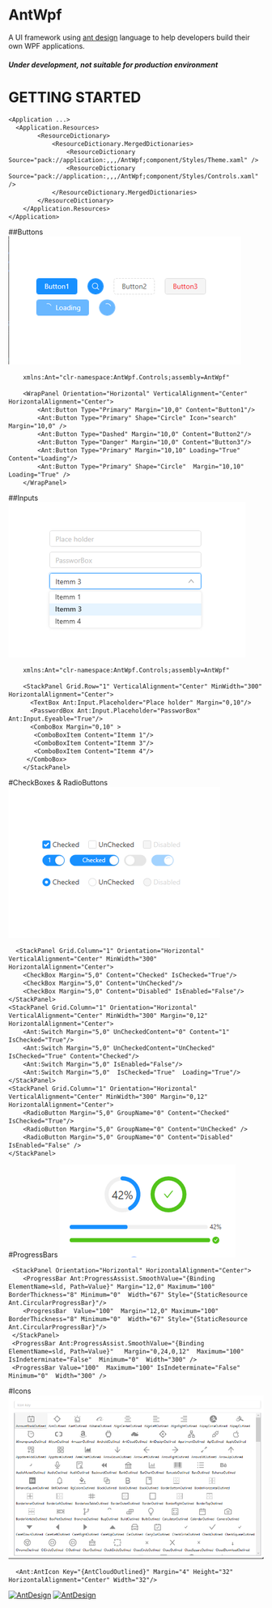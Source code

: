 # AntWpf
A UI framework using [ant design](https://ant.design/docs/spec/introduce) language to help developers build their own WPF applications.

##### Under development, not suitable for production environment

# GETTING STARTED

``` 
<Application ...>
  <Application.Resources>
        <ResourceDictionary>
            <ResourceDictionary.MergedDictionaries>
                <ResourceDictionary Source="pack://application:,,,/AntWpf;component/Styles/Theme.xaml" />
                <ResourceDictionary Source="pack://application:,,,/AntWpf;component/Styles/Controls.xaml" />
            </ResourceDictionary.MergedDictionaries>
        </ResourceDictionary>
    </Application.Resources>
</Application>
```
##Buttons
![Buttons](https://github.com/mumtozbekov/AntWpf/blob/master/AntWpf/images/buttons.png?raw=true)
```
    xmlns:Ant="clr-namespace:AntWpf.Controls;assembly=AntWpf"

    <WrapPanel Orientation="Horizontal" VerticalAlignment="Center" HorizontalAlignment="Center">
        <Ant:Button Type="Primary" Margin="10,0" Content="Button1"/>
        <Ant:Button Type="Primary" Shape="Circle" Icon="search" Margin="10,0" />
        <Ant:Button Type="Dashed" Margin="10,0" Content="Button2"/>
        <Ant:Button Type="Danger" Margin="10,0" Content="Button3"/>
        <Ant:Button Type="Primary" Margin="10,10" Loading="True" Content="Loading"/>
        <Ant:Button Type="Primary" Shape="Circle"  Margin="10,10" Loading="True" />
    </WrapPanel>
```
##Inputs
![Inputs](https://github.com/mumtozbekov/AntWpf/blob/master/AntWpf/images/inputs.png?raw=true)
```
    xmlns:Ant="clr-namespace:AntWpf.Controls;assembly=AntWpf"

    <StackPanel Grid.Row="1" VerticalAlignment="Center" MinWidth="300"  HorizontalAlignment="Center">
      <TextBox Ant:Input.Placeholder="Place holder" Margin="0,10"/>
      <PasswordBox Ant:Input.Placeholder="PassworBox" Ant:Input.Eyeable="True"/>
      <ComboBox Margin="0,10" >
       <ComboBoxItem Content="Itemm 1"/>
       <ComboBoxItem Content="Itemm 3"/>
       <ComboBoxItem Content="Itemm 4"/>
     </ComboBox>
    </StackPanel>
```
#CheckBoxes & RadioButtons
![Inputs](https://github.com/mumtozbekov/AntWpf/blob/master/AntWpf/images/check_radios.png?raw=true)
```
  <StackPanel Grid.Column="1" Orientation="Horizontal" VerticalAlignment="Center" MinWidth="300"  HorizontalAlignment="Center">
    <CheckBox Margin="5,0" Content="Checked" IsChecked="True"/>
    <CheckBox Margin="5,0" Content="UnChecked"/>
    <CheckBox Margin="5,0" Content="Disabled" IsEnabled="False"/>
</StackPanel>
<StackPanel Grid.Column="1" Orientation="Horizontal" VerticalAlignment="Center" MinWidth="300" Margin="0,12" HorizontalAlignment="Center">
    <Ant:Switch Margin="5,0" UnCheckedContent="0" Content="1" IsChecked="True"/>
    <Ant:Switch Margin="5,0" UnCheckedContent="UnChecked" IsChecked="True" Content="Checked"/>
    <Ant:Switch Margin="5,0" IsEnabled="False"/>
    <Ant:Switch Margin="5,0"  IsChecked="True"  Loading="True"/>
</StackPanel>
<StackPanel Grid.Column="1" Orientation="Horizontal" VerticalAlignment="Center" MinWidth="300" Margin="0,12" HorizontalAlignment="Center">
    <RadioButton Margin="5,0" GroupName="0" Content="Checked" IsChecked="True"/>
    <RadioButton Margin="5,0" GroupName="0" Content="UnChecked" />
    <RadioButton Margin="5,0" GroupName="0" Content="Disabled" IsEnabled="False" />
</StackPanel>
```
#ProgressBars
![Inputs](https://github.com/mumtozbekov/AntWpf/blob/master/AntWpf/images/progress_bar.png?raw=true)
```
 <StackPanel Orientation="Horizontal" HorizontalAlignment="Center">
    <ProgressBar Ant:ProgressAssist.SmoothValue="{Binding ElementName=sld, Path=Value}" Margin="12,0" Maximum="100" BorderThickness="8" Minimum="0"  Width="67" Style="{StaticResource Ant.CircularProgressBar}"/>
    <ProgressBar  Value="100"  Margin="12,0" Maximum="100" BorderThickness="8" Minimum="0"  Width="67" Style="{StaticResource Ant.CircularProgressBar}"/>
 </StackPanel>
 <ProgressBar Ant:ProgressAssist.SmoothValue="{Binding ElementName=sld, Path=Value}"   Margin="0,24,0,12"  Maximum="100" IsIndeterminate="False"  Minimum="0"  Width="300" />
 <ProgressBar Value="100"  Maximum="100" IsIndeterminate="False"  Minimum="0"  Width="300" />
```
#Icons
![Inputs](https://github.com/mumtozbekov/AntWpf/blob/master/AntWpf/images/icons.png?raw=true)
```
  <Ant:AntIcon Key="{AntCloudOutlined}" Margin="4" Height="32" HorizontalAlignment="Center" Width="32"/>
```
[![AntDesign](https://img.shields.io/nuget/dt/AntWpf)](https://www.nuget.org/packages/AntWpf/)
[![AntDesign](https://img.shields.io/badge/License-MIT-blue?style=flat-square)](https://github.com/Mumtozbekov/AntWpf/blob/master/AntWpf/LICENSE.txt)


</div>


